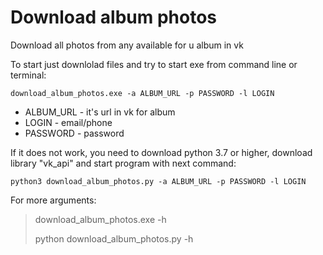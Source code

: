 # Download album photos 
Download all photos from any available for u album in vk

To start just downlolad files and try to start exe from command line or terminal:

```download_album_photos.exe -a ALBUM_URL -p PASSWORD -l LOGIN```

- ALBUM_URL - it's url in vk for album
- LOGIN - email/phone 
- PASSWORD - password

If it does not work, you need to download python 3.7 or higher, download library "vk_api" and start program with next command:

```python3 download_album_photos.py -a ALBUM_URL -p PASSWORD -l LOGIN```

For more arguments:
> download_album_photos.exe -h
> 
> python download_album_photos.py -h
